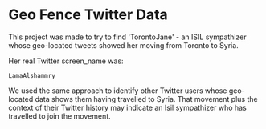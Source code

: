 # Geo Fence Twitter Data

This project was made to try to find 'TorontoJane' - an ISIL sympathizer whose geo-located tweets showed her moving from Toronto to Syria.

Her real Twitter screen_name was:

    LamaAlshammry

We used the same approach to identify other Twitter users whose geo-located data shows them having travelled to Syria. That movement plus the context of their Twitter history may indicate an Isil sympathizer who has travelled to join the movement.
